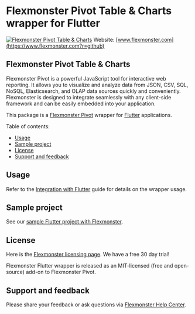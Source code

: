 # Flexmonster Pivot Table & Charts wrapper for Flutter
[![Flexmonster Pivot Table & Charts](https://cdn.flexmonster.com/landing.png)](https://www.flexmonster.com?r=github)
Website: [www.flexmonster.com](https://www.flexmonster.com?r=github)

## Flexmonster Pivot Table & Charts

Flexmonster Pivot is a powerful JavaScript tool for interactive web reporting. It allows you to visualize and analyze data from JSON, CSV, SQL, NoSQL, Elasticsearch, and OLAP data sources quickly and conveniently. Flexmonster is designed to integrate seamlessly with any client-side framework and can be easily embedded into your application.

This package is a [Flexmonster Pivot](https://www.flexmonster.com?r=github) wrapper for [Flutter](https://flutter.dev/) applications.

Table of contents:

* [Usage](#usage)
* [Sample project](#sample-project)
* [License](#license)
* [Support and feedback](#support-feedback)

## <a name="usage"></a>Usage ##

Refer to the [Integration with Flutter](https://www.flexmonster.com/doc/integration-with-flutter?r=github) guide for details on the wrapper usage.

## <a name="sample-project"></a>Sample project ##

See our [sample Flutter project with Flexmonster](https://github.com/flexmonster/pivot-flutter).

## <a name="license"></a>License ##

Here is the [Flexmonster licensing page](https://www.flexmonster.com/pivot-table-editions-and-pricing?r=github). We have a free 30 day trial! 

Flexmonster Flutter wrapper is released as an MIT-licensed (free and open-source) add-on to Flexmonster Pivot.

## <a name="support-feedback"></a>Support and feedback ##

Please share your feedback or ask questions via [Flexmonster Help Center](https://www.flexmonster.com/help-center?r=github).
